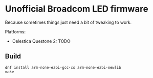# Unofficial Broadcom LED firmware

Because sometimes things just need a bit of tweaking to work.

Platforms:

  * Celestica Questone 2: TODO

## Build

```
dnf install arm-none-eabi-gcc-cs arm-none-eabi-newlib
make
```
